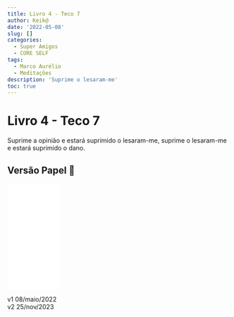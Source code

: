 ```yaml
---
title: Livro 4 - Teco 7
author: Keik@
date: '2022-05-08'
slug: []
categories:
  - Super Amigos
  - CORE SELF
tags:
  - Marco Aurélio
  - Meditações
description: 'Suprime o lesaram-me'
toc: true
---
```


# Livro 4 - Teco 7

Suprime a opinião e estará suprimido o lesaram-me, suprime o lesaram-me e estará suprimido o dano.



## Versão Papel :book:
<iframe style="width:120px;height:240px;" marginwidth="0" marginheight="0" scrolling="no" frameborder="0" src="//ws-na.amazon-adsystem.com/widgets/q?ServiceVersion=20070822&OneJS=1&Operation=GetAdHtml&MarketPlace=BR&source=ss&ref=as_ss_li_til&ad_type=product_link&tracking_id=mundodekeika-20&language=pt_BR&marketplace=amazon&region=BR&placement=B092FVY4BB&asins=B092FVY4BB&linkId=37c5ec14221f61f811029aa88b520891&show_border=true&link_opens_in_new_window=true"></iframe>

v1  08/maio/2022  
v2  25/nov/2023  